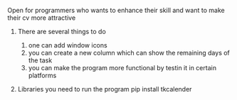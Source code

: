 Open for programmers who wants to enhance their skill and want to make their cv more attractive 
1.  There are several things to do
    1.  one can add window icons 
    2. you can create a new column which can show the remaining days of the task 
    3. you can make the program more functional by testin it in certain platforms 

2.  Libraries you need to run the program
    pip install tkcalender